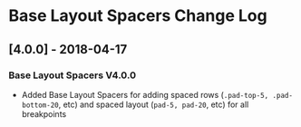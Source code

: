 # Base Layout Spacers Change Log

## [4.0.0] - 2018-04-17
### Base Layout Spacers V4.0.0
- Added Base Layout Spacers for adding spaced rows (`.pad-top-5, .pad-bottom-20`, etc) and  spaced layout (`pad-5, pad-20`, etc) for all breakpoints